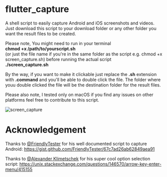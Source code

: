 # flutter_capture
A shell script to easily capture Android and iOS screenshots and videos.
Just download this script to your download folder or any other folder you want the result files to be created.

Please note, You might need to run in your terminal</br>
**chmod +x /path/to/yourscript.sh**</br> (or just the file name if you're in the same folder as the script e.g. chmod +x screen_capture.sh)
before running the actual script</br>
**./screen_capture.sh**</br>

By the way, if you want to make it clickable just replace the **.sh** extension with **.command** and you'll be able to double click the file.
The folder where youu double clicked the file will be the destination folder for the result files.

Please also note, I tested only on macOS if you find any issues on other platforms feel free to contribute to this script.

![screen_capture](https://user-images.githubusercontent.com/10864805/141283738-21c281ed-12e6-4742-86ff-5eb08827760f.jpg)

# Acknowledgement
Thanks to [@FriendlyTester](https://gist.github.com/FriendlyTester) for his well documented script to capture Android: https://gist.github.com/FriendlyTester/67c7ad26ab62849aea91

Thanks to [@Alexander Klimetschek](https://unix.stackexchange.com/users/219724/alexander-klimetschek) for his super cool option selection script: https://unix.stackexchange.com/questions/146570/arrow-key-enter-menu/415155
